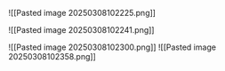 ![[Pasted image 20250308102225.png]]

![[Pasted image 20250308102241.png]]

![[Pasted image 20250308102300.png]]
![[Pasted image 20250308102358.png]]
